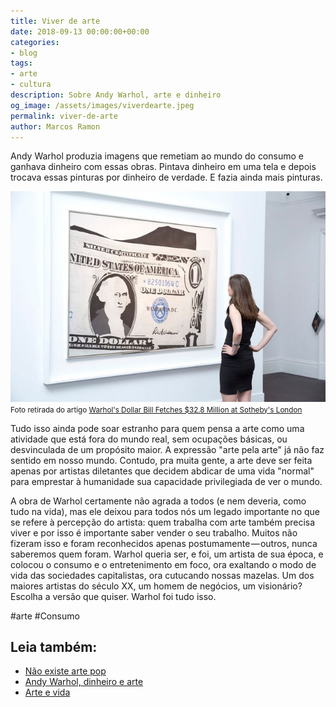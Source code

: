 ```yaml
---
title: Viver de arte
date: 2018-09-13 00:00:00+00:00
categories:
- blog
tags:
- arte
- cultura
description: Sobre Andy Warhol, arte e dinheiro
og_image: /assets/images/viverdearte.jpeg
permalink: viver-de-arte
author: Marcos Ramon
---
```

Andy Warhol produzia imagens que remetiam ao mundo do consumo e ganhava dinheiro com essas obras. Pintava dinheiro em uma tela e depois trocava essas pinturas por dinheiro de verdade. E fazia ainda mais pinturas.

<img src="/assets/img/Pasted image 20250307224314.png">
<small>Foto retirada do artigo <a href="Foto retirada do artigo Warhol's Dollar Bill Fetches $32.8 Million at Sotheby's London">Warhol's Dollar Bill Fetches $32.8 Million at Sotheby's London</a></small>

Tudo isso ainda pode soar estranho para quem pensa a arte como uma atividade que está fora do mundo real, sem ocupações básicas, ou desvinculada de um propósito maior. A expressão "arte pela arte" já não faz sentido em nosso mundo. Contudo, pra muita gente, a arte deve ser feita apenas por artistas diletantes que decidem abdicar de uma vida "normal" para emprestar à humanidade sua capacidade privilegiada de ver o mundo.

A obra de Warhol certamente não agrada a todos (e nem deveria, como tudo na vida), mas ele deixou para todos nós um legado importante no que se refere à percepção do artista: quem trabalha com arte também precisa viver e por isso é importante saber vender o seu trabalho. Muitos não fizeram isso e foram reconhecidos apenas postumamente — outros, nunca saberemos quem foram. Warhol queria ser, e foi, um artista de sua época, e colocou o consumo e o entretenimento em foco, ora exaltando o modo de vida das sociedades capitalistas, ora cutucando nossas mazelas. Um dos maiores artistas do século XX, um homem de negócios, um visionário? Escolha a versão que quiser. Warhol foi tudo isso.

#arte #Consumo<div class="leia-tambem" markdown="1">
## Leia também:

- <a href="/nao-existe-arte-pop">Não existe arte pop</a>
- <a href="/podcastandy-warhol-dinheiro-e-arte">Andy Warhol, dinheiro e arte</a>
- <a href="/arte-e-vida">Arte e vida</a>
</div>